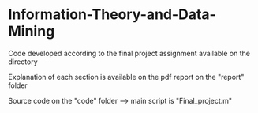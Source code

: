 # Information-Theory-and-Data-Mining

Code developed according to the final project assignment available on the directory


Explanation of each section is available on the pdf report on the "report" folder

Source code on the "code" folder --> main script is "Final_project.m"
